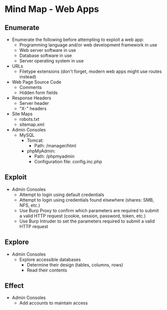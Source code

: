 # Mind Map - Web Apps
## Enumerate 
* Enumerate the following before attempting to exploit a web app:
  * Programming language and/or web development framework in use
  * Web server software in use
  * Database software in use
  * Server operating system in use
* URLs
  * Filetype extensions (don't forget, modern web apps might use routes instead)
* Web Page Source Code
  * Comments
  * Hidden form fields
* Response Headers
  * Server header
  * "X-" headers
* Site Maps
  * robots.txt
  * sitemap.xml
* Admin Consoles
  * MySQL
    * Tomcat:
      * Path: /manager/html
    * phpMyAdmin:
      * Path: /phpmyadmin
      * Configuration file: config.inc.php

## Exploit
* Admin Consoles
  * Attempt to login using default credentials
  * Attempt to login using credentials found elsewhere (shares: SMB, NFS, etc.)
  * Use Burp Proxy to confirm which parameters are required to submit a valid HTTP request (cookie, session, password, token, etc.)
  * Use Burp Intruder to set the parameters required to submit a valid HTTP request

## Explore
* Admin Consoles
  * Explore accessible databases
    * Determine their design (tables, columns, rows)
    * Read their contents

## Effect
* Admin Consoles
  * Add accounts to maintain access 
